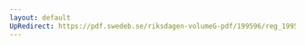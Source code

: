 ```yaml
---
layout: default
UpRedirect: https://pdf.swedeb.se/riksdagen-volumeG-pdf/199596/reg_199596/reg_199596_0072.pdf
---
```

